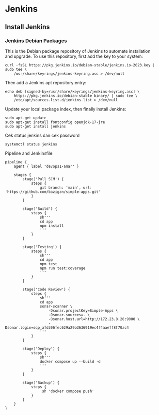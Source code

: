 # Jenkins

## Install Jenkins
### Jenkins Debian Packages
This is the Debian package repository of Jenkins to automate installation and upgrade. To use this repository, first add the key to your system: 
```
curl -fsSL https://pkg.jenkins.io/debian-stable/jenkins.io-2023.key | sudo tee \
    /usr/share/keyrings/jenkins-keyring.asc > /dev/null
```

Then add a Jenkins apt repository entry: 
```
echo deb [signed-by=/usr/share/keyrings/jenkins-keyring.asc] \
    https://pkg.jenkins.io/debian-stable binary/ | sudo tee \
    /etc/apt/sources.list.d/jenkins.list > /dev/null
```

Update your local package index, then finally install Jenkins: 
```
sudo apt-get update
sudo apt-get install fontconfig openjdk-17-jre
sudo apt-get install jenkins
```
Cek status jenkins dan cek password
```
systemctl status jenkins
```

Pipeline and Jenkinsfile
```
pipeline {
    agent { label 'devops1-amar' }

    stages {
        stage('Pull SCM') {
            steps {
                git branch: 'main', url: 'https://github.com/bazigan/simple-apps.git'
            }
        }
        
        stage('Build') {
            steps {
                sh'''
                cd app
                npm install
                '''
            }
        }
        
        stage('Testing') {
            steps {
                sh'''
                cd app
                npm test
                npm run test:coverage
                '''
            }
        }
        
        stage('Code Review') {
            steps {
                sh'''
                cd app
                sonar-scanner \
                    -Dsonar.projectKey=Simple-Apps \
                    -Dsonar.sources=. \
                    -Dsonar.host.url=http://172.23.8.20:9000 \
                    -Dsonar.login=sqp_afd306fec629a29b3636919ec4f4aaeff8f70ac4
                '''
            }
        }
        
        stage('Deploy') {
            steps {
                sh'''
                docker compose up --build -d
                '''
            }
        }
        
        stage('Backup') {
            steps {
                 sh 'docker compose push' 
            }
        }
    }
}
```

